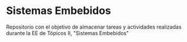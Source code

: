 # Sistemas Embebidos
Repositorio con el objetivo de almacenar tareas y actividades realizadas durante la EE de Tópicos II, "Sistemas Embebidos"
